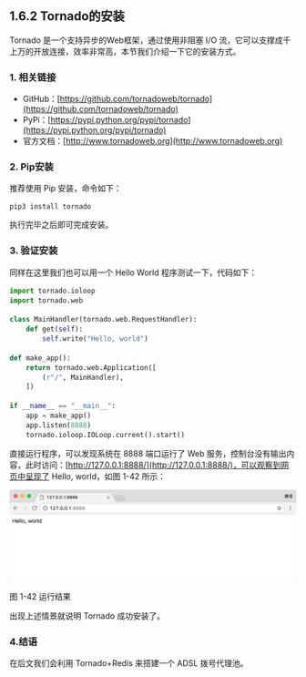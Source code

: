## 1.6.2 Tornado的安装

Tornado 是一个支持异步的Web框架，通过使用非阻塞 I/O 流，它可以支撑成千上万的开放连接，效率非常高，本节我们介绍一下它的安装方式。

### 1. 相关链接

* GitHub：[https://github.com/tornadoweb/tornado](https://github.com/tornadoweb/tornado)
* PyPi：[https://pypi.python.org/pypi/tornado](https://pypi.python.org/pypi/tornado)
* 官方文档：[http://www.tornadoweb.org](http://www.tornadoweb.org)

### 2. Pip安装

推荐使用 Pip 安装，命令如下：

```
pip3 install tornado
```

执行完毕之后即可完成安装。

### 3. 验证安装

同样在这里我们也可以用一个 Hello World 程序测试一下，代码如下：

```python
import tornado.ioloop
import tornado.web

class MainHandler(tornado.web.RequestHandler):
    def get(self):
        self.write("Hello, world")

def make_app():
    return tornado.web.Application([
        (r"/", MainHandler),
    ])

if __name__ == "__main__":
    app = make_app()
    app.listen(8888)
    tornado.ioloop.IOLoop.current().start()
```

直接运行程序，可以发现系统在 8888 端口运行了 Web 服务，控制台没有输出内容，此时访问：[http://127.0.0.1:8888/](http://127.0.0.1:8888/)，可以观察到网页中呈现了 Hello, world，如图 1-42 所示：

![](./pictures/1-42.png)

图 1-42 运行结果

出现上述情景就说明 Tornado 成功安装了。

### 4.结语

在后文我们会利用 Tornado+Redis 来搭建一个 ADSL 拨号代理池。

